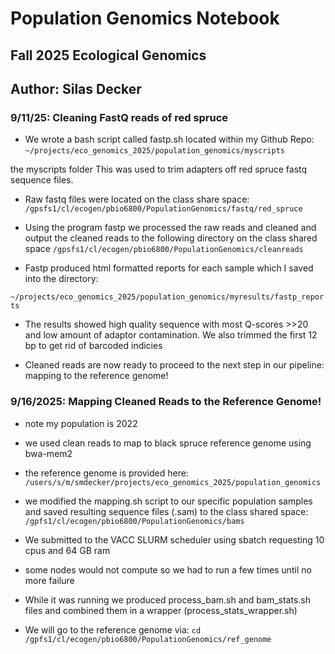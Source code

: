 # Population Genomics Notebook

## Fall 2025 Ecological Genomics

## Author: Silas Decker

### 9/11/25: Cleaning FastQ reads of red spruce

-   We wrote a bash script called fastp.sh located within my Github Repo: `~/projects/eco_genomics_2025/population_genomics/myscripts`

the myscripts folder This was used to trim adapters off red spruce fastq sequence files.

-   Raw fastq files were located on the class share space: `/gpsfs1/cl/ecogen/pbio6800/PopulationGenomics/fastq/red_spruce`

-   Using the program fastp we processed the raw reads and cleaned and output the cleaned reads to the following directory on the class shared space `/gpsfs1/cl/ecogen/pbio6800/PopulationGenomics/cleanreads`

-   Fastp produced html formatted reports for each sample which I saved into the directory:

`~/projects/eco_genomics_2025/population_genomics/myresults/fastp_reports`

-   The results showed high quality sequence with most Q-scores \>\>20 and low amount of adaptor contamination. We also trimmed the first 12 bp to get rid of barcoded indicies

-   Cleaned reads are now ready to proceed to the next step in our pipeline: mapping to the reference genome!

### 9/16/2025: Mapping Cleaned Reads to the Reference Genome! 
* note my population is 2022
* we used clean reads to map to black spruce reference genome using bwa-mem2
* the reference genome is provided here: 
`/users/s/m/smdecker/projects/eco_genomics_2025/population_genomics`
* we modified the mapping.sh script to our specific population samples and saved resulting sequence files (.sam) to the class shared space: 
`/gpfs1/cl/ecogen/pbio6800/PopulationGenomics/bams`
* We submitted to the VACC SLURM scheduler using sbatch requesting 10 cpus and 64 GB ram 
* some nodes would not compute so we had to run a few times until no more failure 
* While it was running we produced process_bam.sh and bam_stats.sh files and combined them in a wrapper (process_stats_wrapper.sh)




* We will go to the reference genome via: 
`cd /gpfs1/cl/ecogen/pbio6800/PopulationGenomics/ref_genome`

